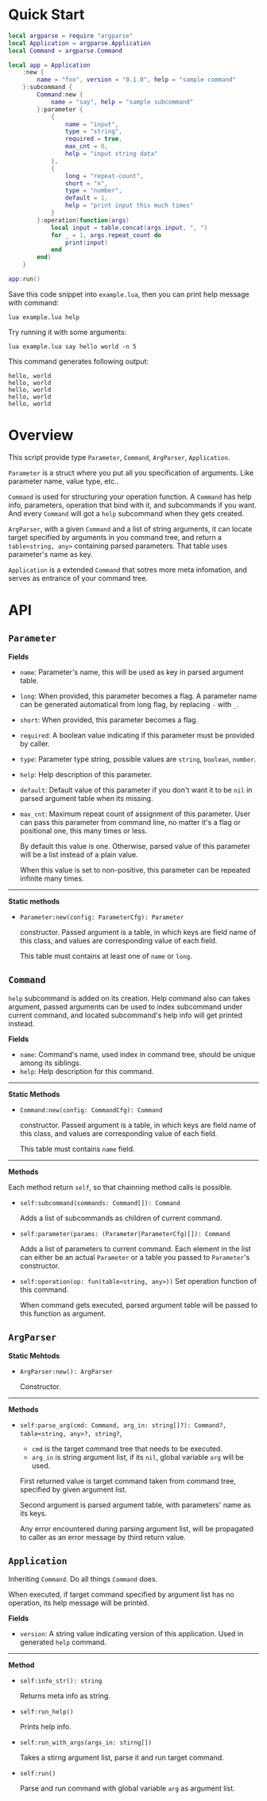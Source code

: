 # Quick Start

```lua
local argparse = require "argparse"
local Application = argparse.Application
local Command = argparse.Command

local app = Application
    :new {
        name = "foo", version = "0.1.0", help = "sample command"
    }:subcommand {
        Command:new {
            name = "say", help = "sample subcommand"
        }:parameter {
            {
                name = "input",
                type = "string",
                required = true,
                max_cnt = 0,
                help = "input string data"
            },
            {
                long = "repeat-count",
                short = "n",
                type = "number",
                default = 1,
                help = "print input this much times"
            }
        }:operation(function(args)
            local input = table.concat(args.input, ", ")
            for _ = 1, args.repeat_count do
                print(input)
            end
        end)
    }

app:run()
```

Save this code snippet into `example.lua`, then you can print help message with
command:

```
lua example.lua help
```

Try running it with some arguments:

```
lua example.lua say hello world -n 5
```

This command generates following output:

```
hello, world
hello, world
hello, world
hello, world
hello, world
```

# Overview

This script provide type `Parameter`, `Command`, `ArgParser`, `Application`.

`Parameter` is a struct where you put all you specification of arguments. Like
parameter name, value type, etc..

`Command` is used for structuring your operation function. A `Command` has help
info, parameters, operation that bind with it, and subcommands if you want.
And every `Command` will got a `help` subcommand when they gets created.

`ArgParser`, with a given `Command` and a list of string arguments, it can locate
target specified by arguments in you command tree, and return a `table<string, any>`
containing parsed parameters. That table uses parameter's name as key.

`Application` is a extended `Command` that sotres more meta infomation, and serves
as entrance of your command tree.

# API

## `Parameter`

**Fields**

- `name`: Parameter's name, this will be used as key in parsed argument table.
- `long`: When provided, this parameter becomes a flag. A parameter name can be
  generated automatical from long flag, by replacing `-` with `_`.
- `short`: When provided, this parameter becomes a flag.
- `required`: A boolean value indicating if this parameter must be provided by
  caller.
- `type`: Parameter type string, possible values are `string`, `boolean`, `number`.
- `help`: Help description of this parameter.
- `default`: Default value of this parameter if you don't want it to be `nil` in
  parsed argument table when its missing.
- `max_cnt`: Maximum repeat count of assignment of this parameter. User can pass
  this parameter from command line, no matter it's a flag or positional one, this
  many times or less.

  By default this value is one. Otherwise, parsed value of this parameter will be
  a list instead of a plain value.

  When this value is set to non-positive, this parameter can be repeated infinite
  many times.

---

**Static methods**

- `Parameter:new(config: ParameterCfg): Parameter`

  constructor. Passed argument is a table, in which keys are field name of this
  class, and values are corresponding value of each field.

  This table must contains at least one of `name` or `long`.

## `Command`

`help` subcommand is added on its creation. Help command also can takes argument,
passed arguments can be used to index subcommand under current command, and located
subcommand's help info will get printed instead.

**Fields**

- `name`: Command's name, used index in command tree, should be unique among its
  siblings.
- `help`: Help description for this command.

---

**Static Methods**

- `Command:new(config: CommandCfg): Command`

  constructor. Passed argument is a table, in which keys are field name of this
  class, and values are corresponding value of each field.

  This table must contains `name` field.

---

**Methods**

  Each method return `self`, so that chainning method calls is possible.

- `self:subcommand(commands: Command[]): Command`

  Adds a list of subcommands as children of current command.
- `self:parameter(params: (Parameter|ParameterCfg)[]): Command`

  Adds a list of parameters to current command. Each element in the list can either
  be an actual `Parameter` or a table you passed to `Parameter`'s constructor.

- `self:operation(op: fun(table<string, any>))`
  Set operation function of this command.

  When command gets executed, parsed argument table will be passed to this function
  as argument.

## `ArgParser`

**Static Mehtods**

- `ArgParser:new(): ArgParser`

  Constructor.

---

**Methods**

- `self:parse_arg(cmd: Command, arg_in: string[]?): Command?, table<string, any>?, string?`,
  - `cmd` is the target command tree that needs to be executed.
  - `arg_in` is string argument list, if its `nil`, global variable `arg` will be used.

  First returned value is target command taken from command tree, specified by
  given argument list.

  Second argument is parsed argument table, with parameters' name as its keys.

  Any error encountered during parsing argument list, will be propagated to caller
  as an error message by third return value.

## `Application`

Inheriting `Command`. Do all things `Command` does.

When executed, if target command specified by argument list has no operation, its
help message will be printed.

**Fields**

- `version`: A string value indicating version of this application. Used in generated
  `help` command.

---

**Method**

- `self:info_str(): string`

  Returns meta info as string.
- `self:run_help()`

  Prints help info.
- `self:run_with_args(args_in: stirng[])`

  Takes a stirng argument list, parse it and run target command.
- `self:run()`

  Parse and run command with global variable `arg` as argument list.

